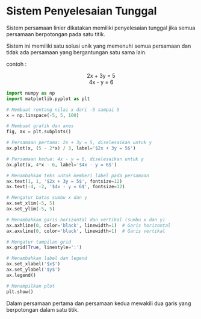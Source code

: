 # Sistem Penyelesaian Tunggal

Sistem persamaan linier dikatakan memiliki penyelesaian tunggal jika semua persamaan berpotongan pada satu titik.

Sistem ini memiliki satu solusi unik yang memenuhi semua persamaan dan tidak ada persamaan yang bergantungan satu sama lain.

contoh :
<center> 2x + 3y = 5 </center>
<center> 4x - y = 6 </center>

```python
import numpy as np
import matplotlib.pyplot as plt

# Membuat rentang nilai x dari -5 sampai 5
x = np.linspace(-5, 5, 100)

# Membuat grafik dan axes
fig, ax = plt.subplots()

# Persamaan pertama: 2x + 3y = 5, diselesaikan untuk y
ax.plot(x, (5 - 2*x) / 3, label='$2x + 3y = 5$')

# Persamaan kedua: 4x - y = 6, diselesaikan untuk y
ax.plot(x, 4*x - 6, label='$4x - y = 6$')

# Menambahkan teks untuk memberi label pada persamaan
ax.text(1, 1, '$2x + 3y = 5$', fontsize=12)
ax.text(-4, -2, '$4x - y = 6$', fontsize=12)

# Mengatur batas sumbu x dan y
ax.set_xlim(-5, 5)
ax.set_ylim(-5, 5)

# Menambahkan garis horizontal dan vertikal (sumbu x dan y)
ax.axhline(0, color='black', linewidth=1)  # Garis horizontal
ax.axvline(0, color='black', linewidth=1)  # Garis vertikal

# Mengatur tampilan grid
ax.grid(True, linestyle=':')

# Menambahkan label dan legend
ax.set_xlabel('$x$')
ax.set_ylabel('$y$')
ax.legend()

# Menampilkan plot
plt.show()

```

Dalam persamaan pertama dan persamaan kedua mewakili dua garis yang berpotongan dalam satu titik.

